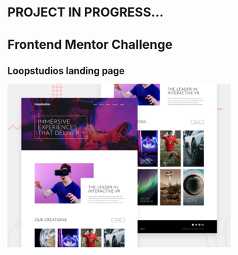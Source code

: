 # PROJECT IN PROGRESS...
# Frontend Mentor Challenge
## Loopstudios landing page

![Design preview for the Loopstudios landing page coding challenge](./src/design/desktop-preview.jpg)